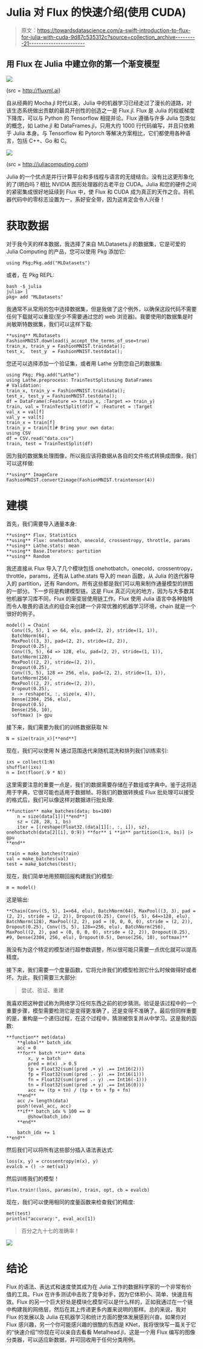 # Julia 对 Flux 的快速介绍(使用 CUDA)

> 原文：<https://towardsdatascience.com/a-swift-introduction-to-flux-for-julia-with-cuda-9d87c535312c?source=collection_archive---------21----------------------->

## 用 Flux 在 Julia 中建立你的第一个渐变模型

![](img/e34711f397a849e3f3b98cf6abad6dd2.png)

(src = http://fluxml.ai)

自从经典的 Mocha.jl 时代以来，Julia 中的机器学习已经走过了漫长的道路，对该生态系统做出贡献的最具开创性的创造之一是 Flux.jl. Flux 是 Julia 的权威梯度下降库，可以与 Python 的 Tensorflow 相提并论。Flux 遵循与许多 Julia 包类似的概念，如 Lathe.jl 和 DataFrames.jl，只用大约 1000 行代码编写，并且只依赖于 Julia 本身。与 Tensorflow 和 Pytorch 等解决方案相比，它们都使用各种语言，包括 C++、Go 和 C。

![](img/48377835c42fb637eb686750247989c4.png)

(src = http://juliacomputing.com)

Julia 的一个优点是并行计算平台和多线程与语言的无缝结合。没有比这更形象化的了(明白吗？相比 NVIDIA 图形处理器的古老平台 CUDA。Julia 和您的硬件之间的紧密集成很好地延续到 Flux 中，使 Flux 和 CUDA 成为真正的天作之合。将机器代码中的零标志设置为一，系好安全带，因为这肯定会令人兴奋！

# 获取数据

对于我今天的样本数据，我选择了来自 MLDatasets.jl 的数据集，它是可爱的 Julia Computing 的产品，您可以使用 Pkg 添加它:

```
using Pkg;Pkg.add("MLDatasets")
```

或者，在 Pkg REPL:

```
bash -$ julia
julia> ]
pkg> add "MLDatasets"
```

我通常不从常用的包中选择数据集，但是我做了这个例外，以确保这段代码不需要任何下载就可以重现(至少不需要通过您的 web 浏览器)。我要使用的数据集是时尚敏斯特数据集，我们可以这样下载:

```
**using** MLDatasets FashionMNIST.download(i_accept_the_terms_of_use=true)
train_x, train_y = FashionMNIST.traindata();  
test_x,  test_y  = FashionMNIST.testdata();
```

您还可以选择添加一个验证集，或者用 Lathe 分割您自己的数据集:

```
using Pkg; Pkg.add("Lathe")
using Lathe.preprocess: TrainTestSplitusing DataFrames
# Validation:
train_x, train_y = FashionMNIST.traindata();
test_x, test_y = FashionMNIST.testdata();
df = DataFrame(:Feature => train_x, :Target => train_y)
train, val = TrainTestSplit(df)f = :Featuret = :Target
val_x = val[f]
val_y = val[t]
train_x = train[f]
train_y = train[t]# Bring your own data:
using CSV
df = CSV.read("data.csv")
train, test = TrainTestSplit(df)
```

因为我的数据集处理图像，所以我应该将数据从各自的文件格式转换成图像，我们可以这样做:

```
**using** ImageCore
FashionMNIST.convert2image(FashionMNIST.traintensor(4))
```

# 建模

首先，我们需要导入通量本身:

```
**using** Flux, Statistics 
**using** Flux: onehotbatch, onecold, crossentropy, throttle, params **using** Lathe.stats: mean 
**using** Base.Iterators: partition 
**using** Random
```

我还直接从 Flux 导入了几个模块包括 onehotbatch，onecold，crossentropy，throttle，params，还有从 Lathe.stats 导入的 mean 函数，从 Julia 的迭代器导入的 partition，还有 Random。所有这些都是我们可以用来制作通量模型的拼图的一部分。下一步将是构建模型链。这是 Flux 真正闪光的地方，因为与大多数其他机器学习库不同，Flux 的渐变层使用链工作。Flux 使用 Julia 语言中各种独特而令人敬畏的语法点的组合来创建一个非常优雅的机器学习环境，chain 就是一个很好的例子。

```
model() = Chain(
  Conv((5, 5), 1 => 64, elu, pad=(2, 2), stride=(1, 1)),
  BatchNorm(64),
  MaxPool((3, 3), pad=(2, 2), stride=(2, 2)),
  Dropout(0.25),
  Conv((5, 5), 64 => 128, elu, pad=(2, 2), stride=(1, 1)),
  BatchNorm(128),
  MaxPool((2, 2), stride=(2, 2)),
  Dropout(0.25),
  Conv((5, 5), 128 => 256, elu, pad=(2, 2), stride=(1, 1)),
  BatchNorm(256),
  MaxPool((2, 2), stride=(2, 2)),
  Dropout(0.25),
  x -> reshape(x, :, size(x, 4)),
  Dense(2304, 256, elu),
  Dropout(0.5),
  Dense(256, 10),
  softmax) |> gpu
```

接下来，我们需要为我们的训练数据获取 N:

```
N = size(train_x)[**end**]
```

现在，我们可以使用 N 通过范围迭代来随机混洗和排列我们训练索引:

```
ixs = collect(1:N)
shuffle!(ixs)
n = Int(floor(.9 * N))
```

这里需要注意的重要一点是，我们的数据需要存储在子数组或字典中。鉴于这将适用于字典，它很可能也适用于数据帧。将我们的数据转换成 Flux 批处理可以接受的格式后，我们可以像这样对数据进行批处理:

```
**function** make_batches(data; bs=100)
    n = size(data[1])[**end**]
    sz = (28, 28, 1, bs)
    iter = [(reshape(Float32.(data[1][:, :, i]), sz), onehotbatch(data[2][i], 0:9)) **for** i **in** partition(1:n, bs)] |> gpu
**end**

train = make_batches(train)
val = make_batches(val)
test = make_batches(test);
```

现在，我们简单地用预期回报构建我们的模型:

```
m = model()
```

这是输出:

```
**Chain(Conv((5, 5), 1=>64, elu), BatchNorm(64), MaxPool((3, 3), pad = (2, 2), stride = (2, 2)), Dropout(0.25), Conv((5, 5), 64=>128, elu), BatchNorm(128), MaxPool((2, 2), pad = (0, 0, 0, 0), stride = (2, 2)), Dropout(0.25), Conv((5, 5), 128=>256, elu), BatchNorm(256), MaxPool((2, 2), pad = (0, 0, 0, 0), stride = (2, 2)), Dropout(0.25), #9, Dense(2304, 256, elu), Dropout(0.5), Dense(256, 10), softmax)**
```

我没有为这个特定的模型进行超参数调整，所以很可能只需要一点优化就可以提高精度。

接下来，我们需要一个度量函数，它将允许我们的模型检测它什么时候做得好或者坏。为此，我们需要三大部分:

> 尝试、验证、重建

我喜欢把这种尝试称为网络学习任何东西之前的初步猜测。验证是该过程中的一个重要步骤，模型需要检测它是变得更准确了，还是变得不准确了。最后但同样重要的是，重构是一个递归过程，在这个过程中，猜测被恢复并从中学习。这是我的函数:

```
**function** met(data)
    **global** batch_idx
    acc = 0
    **for** batch **in** data
        x, y = batch
        pred = m(x) .> 0.5
        tp = Float32(sum((pred .+ y) .== Int16(2)))
        fp = Float32(sum((pred .- y) .== Int16(1)))
        fn = Float32(sum((pred .- y) .== Int16(-1)))
        tn = Float32(sum((pred .+ y) .== Int16(0)))
        acc += (tp + tn) / (tp + tn + fp + fn)
    **end**
    acc /= length(data)
    push!(eval_acc, acc)
    **if** batch_idx % 100 == 0
        @show(batch_idx)
    **end**

    batch_idx += 1
**end**
```

然后我们可以将所有这些部分插入语法表达式:

```
loss(x, y) = crossentropy(m(x), y)
evalcb = () -> met(val)
```

然后训练我们的模型！

```
Flux.train!(loss, params(m), train, opt, cb = evalcb)
```

现在，我们可以使用相同的度量函数来检查我们的精度:

```
met(test)
println("accuracy:", eval_acc[1])
```

> 百分之九十七的准确率！

![](img/4bdbd270662dc7083304fcdd5d956427.png)

# 结论

Flux 的语法、表达式和速度使其成为在 Julia 工作的数据科学家的一个非常有价值的工具。Flux 在许多测试中击败了竞争对手，因为它体积小、简单、快速且有效。Flux 的另一个巨大好处是模块化模型可以是什么样的，正如我通过在一个链中构建我的网络层，然后在其上传递更多内置来说明的那样。总的来说，我对 Flux 的发展以及 Julia 在机器学习和统计方面的整体发展感到兴奋。如果你对 Flux 感兴趣，另一个你可能感兴趣的很酷的东西是 KNet，我将很快写一篇关于它的“快速介绍”!你现在可以亲自去看看 Metalhead.jl，这是一个用 Flux 编写的图像分类器，可以适应新数据，并可回收用于任何分类用例。
